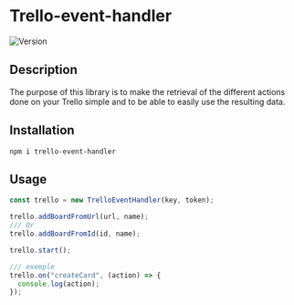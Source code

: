 # Trello-event-handler

![Version](https://img.shields.io/badge/version-0.1.6-blue.svg?cacheSeconds=2592000)

## Description

The purpose of this library is to make the retrieval of the different actions done on your Trello simple and to be able to easily use the resulting data.

## Installation

```shell
npm i trello-event-handler
```

## Usage

```javascript
const trello = new TrelloEventHandler(key, token);

trello.addBoardFromUrl(url, name);
/// Or
trello.addBoardFromId(id, name);

trello.start();

/// exemple
trello.on("createCard", (action) => {
  console.log(action);
});
```
